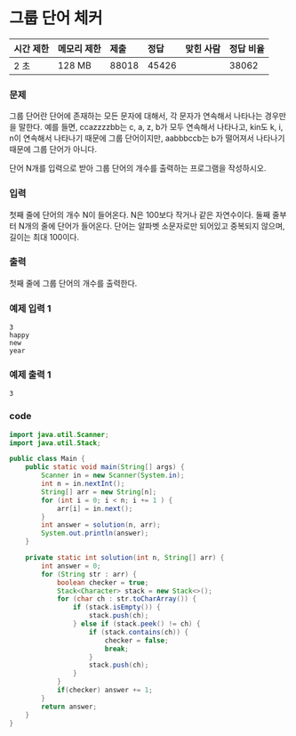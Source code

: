 # 그룹 단어 체커

| 시간 제한 | 메모리 제한 | 제출   | 정답  | 맞힌 사람 | 정답 비율 |
| :-------- | :---------- | :----- | :---- | :-------- | :-------- |
|2 초|	128 MB|	88018|	45426|	|38062	|52.160%|

### 문제
그룹 단어란 단어에 존재하는 모든 문자에 대해서, 각 문자가 연속해서 나타나는 경우만을 말한다. 예를 들면, ccazzzzbb는 c, a, z, b가 모두 연속해서 나타나고, kin도 k, i, n이 연속해서 나타나기 때문에 그룹 단어이지만, aabbbccb는 b가 떨어져서 나타나기 때문에 그룹 단어가 아니다.

단어 N개를 입력으로 받아 그룹 단어의 개수를 출력하는 프로그램을 작성하시오.

### 입력
첫째 줄에 단어의 개수 N이 들어온다. N은 100보다 작거나 같은 자연수이다. 둘째 줄부터 N개의 줄에 단어가 들어온다. 단어는 알파벳 소문자로만 되어있고 중복되지 않으며, 길이는 최대 100이다.

### 출력
첫째 줄에 그룹 단어의 개수를 출력한다.

### 예제 입력 1
```
3
happy
new
year
```
### 예제 출력 1  
```
3
```

### code
```java
import java.util.Scanner;
import java.util.Stack;

public class Main {
    public static void main(String[] args) {
        Scanner in = new Scanner(System.in);
        int n = in.nextInt();
        String[] arr = new String[n];
        for (int i = 0; i < n; i += 1 ) {
            arr[i] = in.next();
        }
        int answer = solution(n, arr);
        System.out.println(answer);
    }

    private static int solution(int n, String[] arr) {
        int answer = 0;
        for (String str : arr) {
            boolean checker = true;
            Stack<Character> stack = new Stack<>();
            for (char ch : str.toCharArray()) {
                if (stack.isEmpty()) {
                    stack.push(ch);
                } else if (stack.peek() != ch) {
                    if (stack.contains(ch)) {
                        checker = false;
                        break;
                    }
                    stack.push(ch);
                }
            }
            if(checker) answer += 1;
        }
        return answer;
    }
}
```